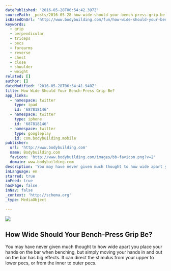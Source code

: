 ```yaml
---
datePublished: '2016-05-28T06:54:42.397Z'
sourcePath: _posts/2016-05-28-how-wide-should-your-bench-press-grip-be.md
isBasedOnUrl: 'http://www.bodybuilding.com/fun/how-wide-should-your-bench-press-grip-be'
keywords:
  - grip
  - perpendicular
  - triceps
  - pecs
  - forearms
  - reverse
  - chest
  - close
  - shoulder
  - weight
related: []
author: []
dateModified: '2016-05-28T06:54:41.940Z'
title: How Wide Should Your Bench-Press Grip Be?
app_links:
  - namespace: twitter
    type: ipad
    id: '687818146'
  - namespace: twitter
    type: iphone
    id: '687818146'
  - namespace: twitter
    type: googleplay
    id: com.bodybuilding.mobile
publisher:
  url: 'http://www.bodybuilding.com'
  name: Bodybuilding.com
  favicon: 'http://www.bodybuilding.com/images/bb-favicon.png?v=2'
  domain: www.bodybuilding.com
description: 'You may have never given much thought to how wide apart you place your hands on the bar when benching, but simply moving your hands in and out on the bar has big effects. It can direct the stimulus from your upper to lower pecs, or from the inner to outer pecs.'
inLanguage: en
starred: true
inFeed: true
hasPage: false
inNav: false
_context: 'http://schema.org'
_type: MediaObject

---
```

<article style=""><img src="https://the-grid-user-content.s3-us-west-2.amazonaws.com/8810f91e-803c-402a-be1f-5287322834c9.png" /><h1>How Wide Should Your Bench-Press Grip Be?</h1><p>You may have never given much thought to how wide apart you place your hands on the bar when benching, but simply moving your hands in and out on the bar has big effects. It can direct the stimulus from your upper to lower pecs, or from the inner to outer pecs.</p></article>